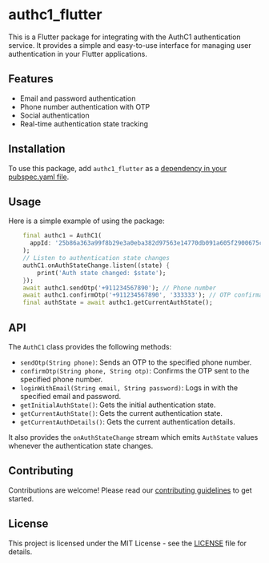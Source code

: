 # authc1_flutter

This is a Flutter package for integrating with the AuthC1 authentication service. It provides a simple and easy-to-use interface for managing user authentication in your Flutter applications.

## Features

- Email and password authentication
- Phone number authentication with OTP
- Social authentication
- Real-time authentication state tracking

## Installation

To use this package, add `authc1_flutter` as a [dependency in your pubspec.yaml file](https://flutter.dev/docs/development/packages-and-plugins/using-packages).

## Usage

Here is a simple example of using the package:

```dart
    final authc1 = AuthC1(
      appId: '25b86a363a99f8b29e3a0eba382d97563e14770db091a605f2900675c3650029',
    );
    // Listen to authentication state changes
    authC1.onAuthStateChange.listen((state) {
        print('Auth state changed: $state');
    });
    await authc1.sendOtp('+911234567890'); // Phone number
    await authc1.confirmOtp('+911234567890', '333333'); // OTP confirmation
    final authState = await authc1.getCurrentAuthState();
```

## API

The `AuthC1` class provides the following methods:

- `sendOtp(String phone)`: Sends an OTP to the specified phone number.
- `confirmOtp(String phone, String otp)`: Confirms the OTP sent to the specified phone number.
- `loginWithEmail(String email, String password)`: Logs in with the specified email and password.
- `getInitialAuthState()`: Gets the initial authentication state.
- `getCurrentAuthState()`: Gets the current authentication state.
- `getCurrentAuthDetails()`: Gets the current authentication details.

It also provides the `onAuthStateChange` stream which emits `AuthState` values whenever the authentication state changes.

## Contributing

Contributions are welcome! Please read our [contributing guidelines](CONTRIBUTING.md) to get started.

## License

This project is licensed under the MIT License - see the [LICENSE](LICENSE) file for details.
